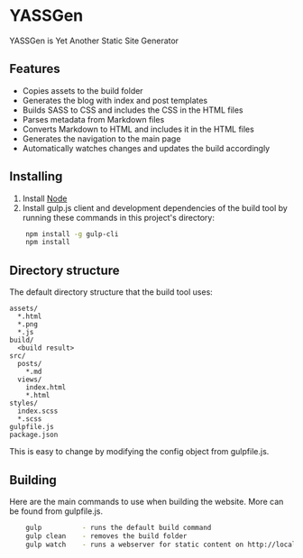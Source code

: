 # YASSGen

YASSGen is Yet Another Static Site Generator

## Features

- Copies assets to the build folder
- Generates the blog with index and post templates
- Builds SASS to CSS and includes the CSS in the HTML files
- Parses metadata from Markdown files
- Converts Markdown to HTML and includes it in the HTML files
- Generates the navigation to the main page
- Automatically watches changes and updates the build accordingly

## Installing

1. Install [Node](http://nodejs.org/)
2. Install gulp.js client and development dependencies of the build tool by running these commands in this project's directory:

```sh
    npm install -g gulp-cli
    npm install
```

## Directory structure

The default directory structure that the build tool uses:

    assets/
      *.html
      *.png
      *.js
    build/
      <build result>
    src/
      posts/
        *.md
      views/
        index.html
        *.html
    styles/
      index.scss
      *.scss
    gulpfile.js
    package.json

This is easy to change by modifying the config object from gulpfile.js.

## Building

Here are the main commands to use when building the website. More can be found from gulpfile.js.

```sh
    gulp          - runs the default build command
    gulp clean    - removes the build folder
    gulp watch    - runs a webserver for static content on http://localhost:3000
```
